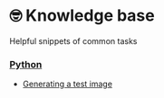 # 🤓 Knowledge base

Helpful snippets of common tasks

### [Python](https://github.com/axiacore/snippets/blob/master/python.md)

* [Generating a test image](https://github.com/axiacore/snippets/blob/master/python.md#generating-a-test-image)
